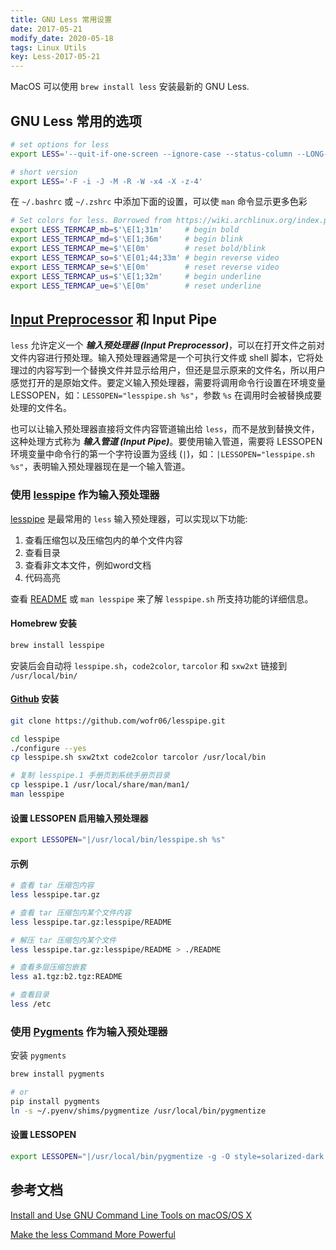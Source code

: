 ```yaml
---
title: GNU Less 常用设置
date: 2017-05-21
modify_date: 2020-05-18
tags: Linux Utils
key: Less-2017-05-21
---
```


MacOS 可以使用 `brew install less` 安装最新的 GNU Less.

## GNU Less 常用的选项

```zsh
# set options for less
export LESS='--quit-if-one-screen --ignore-case --status-column --LONG-PROMPT --RAW-CONTROL-CHARS --HILITE-UNREAD --tabs=4 --no-init --window=-4'

# short version
export LESS='-F -i -J -M -R -W -x4 -X -z-4'
```

<!--more-->

在 `~/.bashrc` 或 `~/.zshrc` 中添加下面的设置，可以使 `man` 命令显示更多色彩

```zsh
# Set colors for less. Borrowed from https://wiki.archlinux.org/index.php/Color_output_in_console#less
export LESS_TERMCAP_mb=$'\E[1;31m'     # begin bold
export LESS_TERMCAP_md=$'\E[1;36m'     # begin blink
export LESS_TERMCAP_me=$'\E[0m'        # reset bold/blink
export LESS_TERMCAP_so=$'\E[01;44;33m' # begin reverse video
export LESS_TERMCAP_se=$'\E[0m'        # reset reverse video
export LESS_TERMCAP_us=$'\E[1;32m'     # begin underline
export LESS_TERMCAP_ue=$'\E[0m'        # reset underline
```

## [Input Preprocessor] 和 Input Pipe

`less` 允许定义一个 ***输入预处理器 (Input Preprocessor)***，可以在打开文件之前对文件内容进行预处理。输入预处理器通常是一个可执行文件或 shell 脚本，它将处理过的内容写到一个替换文件并显示给用户，但还是显示原来的文件名，所以用户感觉打开的是原始文件。要定义输入预处理器，需要将调用命令行设置在环境变量 LESSOPEN，如：`LESSOPEN="lesspipe.sh %s"`，参数 `%s` 在调用时会被替换成要处理的文件名。

也可以让输入预处理器直接将文件内容管道输出给 `less`，而不是放到替换文件，这种处理方式称为 ***输入管道 (Input Pipe)***。要使用输入管道，需要将 LESSOPEN 环境变量中命令行的第一个字符设置为竖线 (`|`)，如：`|LESSOPEN="lesspipe.sh %s"`，表明输入预处理器现在是一个输入管道。

### 使用 [lesspipe] 作为输入预处理器

[lesspipe] 是最常用的 `less` 输入预处理器，可以实现以下功能:

1. 查看压缩包以及压缩包内的单个文件内容
2. 查看目录
3. 查看非文本文件，例如word文档
4. 代码高亮

查看 [README] 或 `man lesspipe` 来了解 `lesspipe.sh` 所支持功能的详细信息。

#### Homebrew 安装

```zsh
brew install lesspipe
```

安装后会自动将 `lesspipe.sh`，`code2color`, `tarcolor` 和 `sxw2xt` 链接到 `/usr/local/bin/`

#### [Github] 安装

```zsh
git clone https://github.com/wofr06/lesspipe.git

cd lesspipe
./configure --yes
cp lesspipe.sh sxw2txt code2color tarcolor /usr/local/bin

# 复制 lesspipe.1 手册页到系统手册页目录
cp lesspipe.1 /usr/local/share/man/man1/
man lesspipe
```

#### 设置 LESSOPEN 启用输入预处理器

```zsh
export LESSOPEN="|/usr/local/bin/lesspipe.sh %s"
```

#### 示例

```zsh
# 查看 tar 压缩包内容
less lesspipe.tar.gz

# 查看 tar 压缩包内某个文件内容
less lesspipe.tar.gz:lesspipe/README

# 解压 tar 压缩包内某个文件
less lesspipe.tar.gz:lesspipe/README > ./README

# 查看多层压缩包嵌套
less a1.tgz:b2.tgz:README

# 查看目录
less /etc
```

### 使用 [Pygments] 作为输入预处理器

安装 `pygments`

```zsh
brew install pygments

# or
pip install pygments
ln -s ~/.pyenv/shims/pygmentize /usr/local/bin/pygmentize
```

#### 设置 LESSOPEN

```zsh
export LESSOPEN="|/usr/local/bin/pygmentize -g -O style=solarized-dark %s"
```

## 参考文档

[Install and Use GNU Command Line Tools on macOS/OS X](https://www.topbug.net/blog/2013/04/14/install-and-use-gnu-command-line-tools-in-mac-os-x/)

[Make the less Command More Powerful](https://www.topbug.net/blog/2016/09/27/make-gnu-less-more-powerful/)

[Input Preprocessor]: http://man7.org/linux/man-pages/man1/less.1.html#INPUT_PREPROCESSOR
[lesspipe]: https://www-zeuthen.desy.de/~friebel/unix/lesspipe.html
[Github]: https://github.com/wofr06/lesspipe
[README]: https://www-zeuthen.desy.de/~friebel/unix/less/README
[pygments]: https://pygments.org/